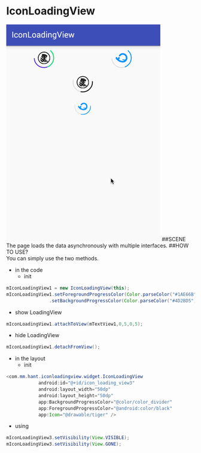 IconLoadingView
=====
![](https://github.com/zjdyhant/IconLoadingView/blob/master/app/src/main/res/raw/iconloadingview.gif?raw=true)
##SCENE
The page loads the data asynchronously with multiple interfaces.
##HOW TO USE?  
You can simply use the two methods.
* in the code
  * init
```java
mIconLoadingView1 = new IconLoadingView(this);
mIconLoadingView1.setForegroundProgressColor(Color.parseColor("#1AE66B"))
                .setBackgroundProgressColor(Color.parseColor("#4D2BD5")).setIcon(R.drawable.tiger);
```
  * show LoadingView
```java
mIconLoadingView1.attachToView(mTextView1,0,5,0,5);
```
  * hide LoadingView
```java
mIconLoadingView1.detachFromView();
```
* in the layout
  * init
```java
<com.mm.hant.iconloadingview.widget.IconLoadingView
            android:id="@+id/icon_loading_view3"
            android:layout_width="50dp"
            android:layout_height="50dp"
            app:BackgroundProgressColor="@color/color_divider"
            app:ForegroundProgressColor="@android:color/black"
            app:Icon="@drawable/tiger" />
```
  * using
```java
mIconLoadingView3.setVisibility(View.VISIBLE);
mIconLoadingView3.setVisibility(View.GONE);
```
